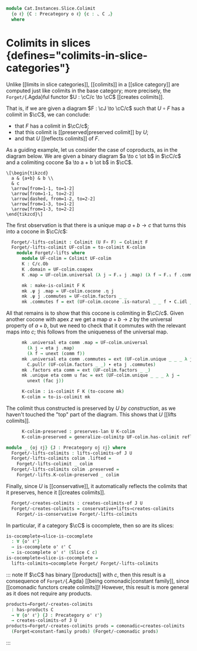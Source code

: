 <!--
```agda
open import Cat.Functor.Adjoint.Comonadic
open import Cat.Diagram.Colimit.Base
open import Cat.Functor.Conservative
open import Cat.Functor.Kan.Unique
open import Cat.Functor.Kan.Base
open import Cat.Diagram.Product
open import Cat.Instances.Slice
open import Cat.Prelude

import Cat.Reasoning

open lifts-colimit
open Functor
open /-Obj
open /-Hom
open _=>_
```
-->

```agda
module Cat.Instances.Slice.Colimit
  {o ℓ} {C : Precategory o ℓ} {c : ⌞ C ⌟}
  where
```

# Colimits in slices {defines="colimits-in-slice-categories"}

Unlike [[limits in slice categories]], [[colimits]] in a [[slice category]]
are computed just like colimits in the base category; more precisely,
the `Forget/`{.Agda}ful functor $U : \cC/c \to \cC$ [[creates colimits]].

That is, if we are given a diagram $F : \cJ \to \cC/c$ such that $U
\circ F$ has a colimit in $\cC$, we can conclude:

- that $F$ has a colimit in $\cC/c$;
- that this colimit is [[preserved|preserved colimit]] by $U$;
- and that $U$ [[reflects colimits]] of $F$.

<!--
```agda
private
  module C   = Cat.Reasoning C
  module C/c = Cat.Reasoning (Slice C c)

  U : Functor (Slice C c) C
  U = Forget/

module
  _ {o' ℓ'} {J : Precategory o' ℓ'} (F : Functor J (Slice C c))
  where
  open make-is-colimit

  private
    module J = Cat.Reasoning J
    module F = Functor F
```
-->

As a guiding example, let us consider the case of coproducts, as in the
diagram below. We are given a binary diagram $a \to c \ot b$ in $\cC/c$
and a colimiting cocone $a \to a + b \ot b$ in $\cC$.

~~~{.quiver}
\[\begin{tikzcd}
  a & {a+b} & b \\
  & c
  \arrow[from=1-1, to=1-2]
  \arrow[from=1-1, to=2-2]
  \arrow[dashed, from=1-2, to=2-2]
  \arrow[from=1-3, to=1-2]
  \arrow[from=1-3, to=2-2]
\end{tikzcd}\]
~~~

The first observation is that there is a unique map $a + b \to c$ that
turns this into a cocone in $\cC/c$:

```agda
  Forget/-lifts-colimit : Colimit (U F∘ F) → Colimit F
  Forget/-lifts-colimit UF-colim = to-colimit K-colim
    module Forget/-lifts where
      module UF-colim = Colimit UF-colim
      K : C/c.Ob
      K .domain = UF-colim.coapex
      K .map = UF-colim.universal (λ j → F.₀ j .map) (λ f → F.₁ f .commutes)

      mk : make-is-colimit F K
      mk .ψ j .map = UF-colim.cocone .η j
      mk .ψ j .commutes = UF-colim.factors _ _
      mk .commutes f = ext (UF-colim.cocone .is-natural _ _ f ∙ C.idl _)
```

All that remains is to show that this cocone is colimiting in $\cC/c$.
Given another cocone with apex $z$ we get a map $a + b \to z$ by the
universal property of $a + b$, but we need to check that it commutes
with the relevant maps into $c$; this follows from the uniqueness of
the universal map.

```agda
      mk .universal eta comm .map = UF-colim.universal
        (λ j → eta j .map)
        (λ f → unext (comm f))
      mk .universal eta comm .commutes = ext (UF-colim.unique _ _ _ λ j →
        C.pullr (UF-colim.factors _ _) ∙ eta j .commutes)
      mk .factors eta comm = ext (UF-colim.factors _ _)
      mk .unique eta comm u fac = ext (UF-colim.unique _ _ _ λ j →
        unext (fac j))

      K-colim : is-colimit F K (to-cocone mk)
      K-colim = to-is-colimit mk
```

The colimit thus constructed is preserved by $U$ *by construction*, as
we haven't touched the "top" part of the diagram. This shows that $U$
[[lifts colimits]].

```agda
      K-colim-preserved : preserves-lan U K-colim
      K-colim-preserved = generalize-colimitp UF-colim.has-colimit refl

module _ {oj ℓj} {J : Precategory oj ℓj} where
  Forget/-lifts-colimits : lifts-colimits-of J U
  Forget/-lifts-colimits colim .lifted =
    Forget/-lifts-colimit _ colim
  Forget/-lifts-colimits colim .preserved =
    Forget/-lifts.K-colim-preserved _ colim
```

Finally, since $U$ is [[conservative]], it automatically reflects the
colimits that it preserves, hence it [[creates colimits]].

```agda
  Forget/-creates-colimits : creates-colimits-of J U
  Forget/-creates-colimits = conservative+lifts→creates-colimits
    Forget/-is-conservative Forget/-lifts-colimits
```

In particular, if a category $\cC$ is cocomplete, then so are its slices:

```agda
is-cocomplete→slice-is-cocomplete
  : ∀ {o' ℓ'}
  → is-cocomplete o' ℓ' C
  → is-cocomplete o' ℓ' (Slice C c)
is-cocomplete→slice-is-cocomplete =
  lifts-colimits→cocomplete Forget/ Forget/-lifts-colimits
```

::: note
If $\cC$ has binary [[products]] with $c$, then this result is a consequence
of `Forget/`{.Agda} [[being comonadic|constant family]], since [[comonadic
functors create colimits]]! However, this result is more general as it
does not require any products.

```agda
products→Forget/-creates-colimits
  : has-products C
  → ∀ {o' ℓ'} {J : Precategory o' ℓ'}
  → creates-colimits-of J U
products→Forget/-creates-colimits prods = comonadic→creates-colimits
  (Forget⊣constant-family prods) (Forget/-comonadic prods)
```
:::
